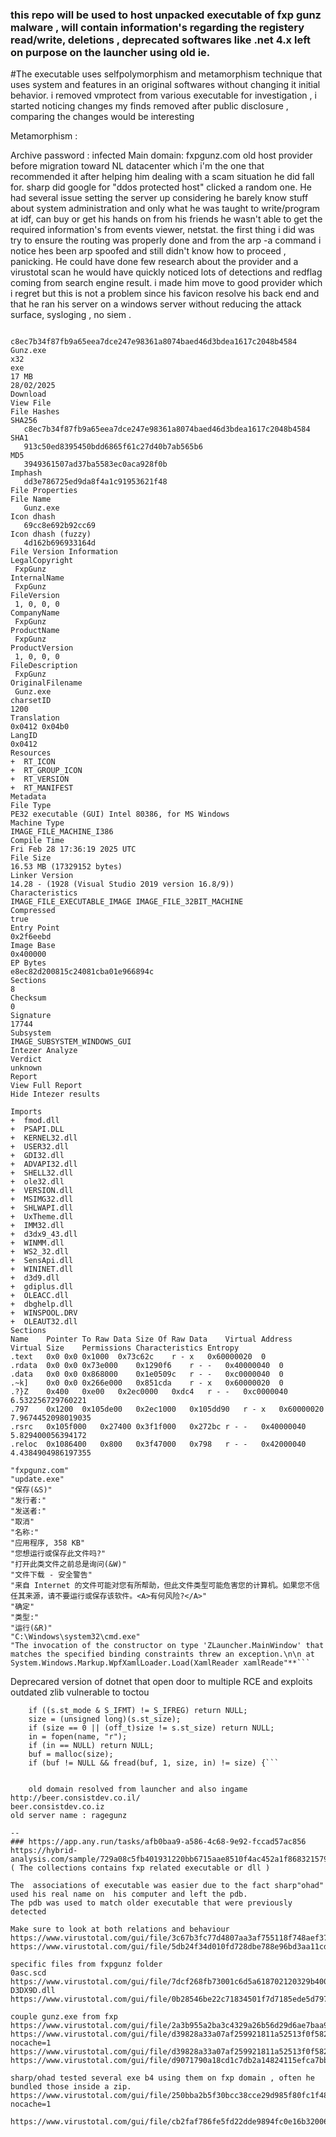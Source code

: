 ### this repo will be used to host unpacked executable of fxp gunz malware , will contain information's regarding the registery read/write, deletions , deprecated softwares like .net 4.x left on purpose on the launcher using old ie.
#The executable uses selfpolymorphism and metamorphism technique that uses system and features in an original softwares without changing it initial behavior.
    i removed vmprotect from various executable for investigation , i started noticing changes my finds removed after public disclosure , comparing the changes would be interesting

Metamorphism : 

Archive password : infected
Main domain: fxpgunz.com
old host provider before migration toward NL datacenter which i'm the one that recommended it after helping him dealing with a scam situation he did fall for.
sharp did google for "ddos protected host" clicked a random one. He had several issue setting the server up considering he barely know stuff about system administration and only what he was taught to write/program at idf, can buy or get his hands on from his friends he wasn't able to get the required information's from events viewer, netstat.
the first thing i did was try to ensure the routing was properly done and from the arp -a command i notice hes been arp spoofed and still didn't know how to proceed , panicking. He could have done few research about the provider and a virustotal scan he would have quickly noticed lots of detections and redflag coming from  search engine result.
i made him move to good provider which i regret but this is not a problem since his favicon resolve his back end and that he ran his server on a windows server without reducing the attack surface, sysloging , no siem .
```

c8ec7b34f87fb9a65eea7dce247e98361a8074baed46d3bdea1617c2048b4584
Gunz.exe
x32
exe
17 MB
28/02/2025
Download
View File
File Hashes
SHA256
   c8ec7b34f87fb9a65eea7dce247e98361a8074baed46d3bdea1617c2048b4584
SHA1
   913c50ed8395450bdd6865f61c27d40b7ab565b6
MD5
   3949361507ad37ba5583ec0aca928f0b
Imphash
   dd3e786725ed9da8f4a1c91953621f48
File Properties
File Name
   Gunz.exe
Icon dhash
   69cc8e692b92cc69
Icon dhash (fuzzy)
   4d162b696933164d
File Version Information
LegalCopyright
 FxpGunz
InternalName
 FxpGunz
FileVersion
 1, 0, 0, 0
CompanyName
 FxpGunz
ProductName
 FxpGunz
ProductVersion
 1, 0, 0, 0
FileDescription
 FxpGunz
OriginalFilename
 Gunz.exe
charsetID
1200
Translation
0x0412 0x04b0
LangID
0x0412
Resources
+  RT_ICON
+  RT_GROUP_ICON
+  RT_VERSION
+  RT_MANIFEST
Metadata
File Type
PE32 executable (GUI) Intel 80386, for MS Windows
Machine Type
IMAGE_FILE_MACHINE_I386
Compile Time
Fri Feb 28 17:36:19 2025 UTC
File Size
16.53 MB (17329152 bytes)
Linker Version
14.28 - (1928 (Visual Studio 2019 version 16.8/9))
Characteristics
IMAGE_FILE_EXECUTABLE_IMAGE IMAGE_FILE_32BIT_MACHINE
Compressed
true
Entry Point
0x2f6eebd
Image Base
0x400000
EP Bytes
e8ec82d200815c24081cba01e966894c
Sections
8
Checksum
0
Signature
17744
Subsystem
IMAGE_SUBSYSTEM_WINDOWS_GUI
Intezer Analyze
Verdict
unknown
Report
View Full Report 
Hide Intezer results

Imports
+  fmod.dll
+  PSAPI.DLL
+  KERNEL32.dll
+  USER32.dll
+  GDI32.dll
+  ADVAPI32.dll
+  SHELL32.dll
+  ole32.dll
+  VERSION.dll
+  MSIMG32.dll
+  SHLWAPI.dll
+  UxTheme.dll
+  IMM32.dll
+  d3dx9_43.dll
+  WINMM.dll
+  WS2_32.dll
+  SensApi.dll
+  WININET.dll
+  d3d9.dll
+  gdiplus.dll
+  OLEACC.dll
+  dbghelp.dll
+  WINSPOOL.DRV
+  OLEAUT32.dll
Sections
Name	Pointer To Raw Data	Size Of Raw Data	Virtual Address	Virtual Size	Permissions	Characteristics	Entropy
.text	0x0	0x0	0x1000	0x73c62c	r - x	0x60000020	0
.rdata	0x0	0x0	0x73e000	0x1290f6	r - -	0x40000040	0
.data	0x0	0x0	0x868000	0x1e0509c	r - -	0xc0000040	0
.~k]	0x0	0x0	0x266e000	0x851cda	r - x	0x60000020	0
.?}Z	0x400	0xe00	0x2ec0000	0xdc4	r - -	0xc0000040	6.532256729760221
.797	0x1200	0x105de00	0x2ec1000	0x105dd90	r - x	0x60000020	7.9674452098019035
.rsrc	0x105f000	0x27400	0x3f1f000	0x272bc	r - -	0x40000040	5.829400056394172
.reloc	0x1086400	0x800	0x3f47000	0x798	r - -	0x42000040	4.4384904986197355

"fxpgunz.com"
"update.exe"
"保存(&S)"
"发行者:"
"发送者:"
"取消"
"名称:"
"应用程序, 358 KB"
"您想运行或保存此文件吗?"
"打开此类文件之前总是询问(&W)"
"文件下载 - 安全警告"
"来自 Internet 的文件可能对您有所帮助，但此文件类型可能危害您的计算机。如果您不信任其来源，请不要运行或保存该软件。<A>有何风险?</A>"
"确定"
"类型:"
"运行(&R)"
"C:\Windows\system32\cmd.exe"
"The invocation of the constructor on type 'ZLauncher.MainWindow' that matches the specified binding constraints threw an exception.\n\n at System.Windows.Markup.WpfXamlLoader.Load(XamlReader xamlReade"**```
```

Deprecared version of dotnet that open door to multiple RCE and exploits
outdated zlib vulnerable to toctou 
```Stable/Utils/ReplayAnalysis/InfluenceMapMaker/zlib/contrib/puff/puff.c:804 
    if ((s.st_mode & S_IFMT) != S_IFREG) return NULL;
    size = (unsigned long)(s.st_size);
    if (size == 0 || (off_t)size != s.st_size) return NULL;
    in = fopen(name, "r");
    if (in == NULL) return NULL;
    buf = malloc(size);
    if (buf != NULL && fread(buf, 1, size, in) != size) {```


    old domain resolved from launcher and also ingame http://beer.consistdev.co.il/
beer.consistdev.co.iz
old server name : ragegunz

--
### https://app.any.run/tasks/afb0baa9-a586-4c68-9e92-fccad57ac856
https://hybrid-analysis.com/sample/729a08c5fb401931220bb6715aae8510f4ac452a1f8683215791ccde5ad5fae5 ( The collections contains fxp related executable or dll ) 

The  associations of executable was easier due to the fact sharp"ohad" used his real name on  his computer and left the pdb.
The pdb was used to match older executable that were previously detected 

Make sure to look at both relations and behaviour
https://www.virustotal.com/gui/file/3c67b3fc77d4807aa3af755118f748aef373f878e602e1e49884ce96db128c77/behavior
https://www.virustotal.com/gui/file/5db24f34d010fd728dbe788e96bd3aa11cd512a85a28642604945dd1b30d8e57/behavior

specific files from fxpgunz folder
0asc.scd
https://www.virustotal.com/gui/file/7dcf268fb73001c6d5a618702120329b4004ddea4ccbec9f6abcdedd10faf389/relations
D3DX9D.dll
https://www.virustotal.com/gui/file/0b28546be22c71834501f7d7185ede5d79742457331c7ee09efc14490dd64f5f/detection

couple gunz.exe from fxp
https://www.virustotal.com/gui/file/2a3b955a2ba3c4329a26b56d29d6ae7baa9053f2d184155632bcff9109b32e26/detection
https://www.virustotal.com/gui/file/d39828a33a07af259921811a52513f0f5824ccb3aa56151ff6bab3b51847a45f?nocache=1
https://www.virustotal.com/gui/file/d39828a33a07af259921811a52513f0f5824ccb3aa56151ff6bab3b51847a45f/relations
https://www.virustotal.com/gui/file/d9071790a18cd1c7db2a14824115efca7bb2b806dd799a378b34fdaef71bb0a9/behavior

sharp/ohad tested several exe b4 using them on fxp domain , often he bundled those inside a zip.
https://www.virustotal.com/gui/file/250bba2b5f30bcc38cce29d985f80fc1f48a98ce33d38287466481866e264ab1?nocache=1

https://www.virustotal.com/gui/file/cb2faf786fe5fd22dde9894fc0e16b32006e495dbba92e5e6612fbea475c290e/relations



